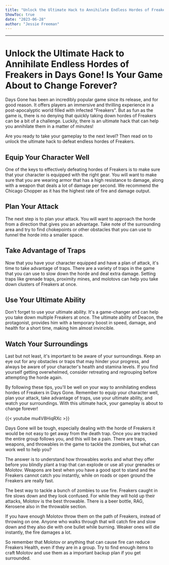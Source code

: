 ```yaml
---
title: "Unlock the Ultimate Hack to Annihilate Endless Hordes of Freakers in Days Gone! Is Your Game About to Change Forever?"
ShowToc: true 
date: "2023-06-28"
author: "Jessie Freeman"
---
```

*****
# Unlock the Ultimate Hack to Annihilate Endless Hordes of Freakers in Days Gone! Is Your Game About to Change Forever?

Days Gone has been an incredibly popular game since its release, and for good reason. It offers players an immersive and thrilling experience in a post-apocalyptic world filled with infected "Freakers". But as fun as the game is, there is no denying that quickly taking down hordes of Freakers can be a bit of a challenge. Luckily, there is an ultimate hack that can help you annihilate them in a matter of minutes!

Are you ready to take your gameplay to the next level? Then read on to unlock the ultimate hack to defeat endless hordes of Freakers.

## Equip Your Character Well

One of the keys to effectively defeating hordes of Freakers is to make sure that your character is equipped with the right gear. You will want to make sure that you are wearing armor that has a high resistance to damage, along with a weapon that deals a lot of damage per second. We recommend the Chicago Chopper as it has the highest rate of fire and damage output.

## Plan Your Attack

The next step is to plan your attack. You will want to approach the horde from a direction that gives you an advantage. Take note of the surrounding area and try to find chokepoints or other obstacles that you can use to funnel the horde into a smaller space.

## Take Advantage of Traps

Now that you have your character equipped and have a plan of attack, it's time to take advantage of traps. There are a variety of traps in the game that you can use to slow down the horde and deal extra damage. Setting traps like grenade traps, proximity mines, and molotovs can help you take down clusters of Freakers at once.

## Use Your Ultimate Ability

Don't forget to use your ultimate ability. It's a game-changer and can help you take down multiple Freakers at once. The ultimate ability of Deacon, the protagonist, provides him with a temporary boost in speed, damage, and health for a short time, making him almost invincible.

## Watch Your Surroundings

Last but not least, it's important to be aware of your surroundings. Keep an eye out for any obstacles or traps that may hinder your progress, and always be aware of your character's health and stamina levels. If you find yourself getting overwhelmed, consider retreating and regrouping before attempting the horde again.

By following these tips, you'll be well on your way to annihilating endless hordes of Freakers in Days Gone. Remember to equip your character well, plan your attack, take advantage of traps, use your ultimate ability, and watch your surroundings. With this ultimate hack, your gameplay is about to change forever!

{{< youtube mu4V8HiqRXc >}} 



Days Gone will be tough, especially dealing with the horde of Freakers it would be not easy to get away from the death trap. Once you are tracked the entire group follows you, and this will be a pain. There are traps, weapons, and throwables in the game to tackle the zombies, but what can work well to help you?
 
The answer is to understand how throwables works and what they offer before you blindly plant a trap that can explode or use all your grenades or Molotov. Weapons are best when you have a good spot to stand and the Freakers cannot catch you instantly, while on roads or open ground the Freakers are really fast.
 
The best way to tackle a bunch of zombies to use fire. Freakers caught in fire slows down and they look confused. For while they will hold up their attacks, Molotov is the best throwable. There is a beer bottle, RAG, Kerosene also in the throwable section.
 
If you have enough Molotov throw them on the path of Freakers, instead of throwing on one. Anyone who walks through that will catch fire and slow down and they also die with one bullet while burning. Weaker ones will die instantly, the fire damages a lot.
 
So remember that Molotov or anything that can cause fire can reduce Freakers Health, even if they are in a group. Try to find enough items to craft Molotov and use them as a important backup plan if you get surrounded.




